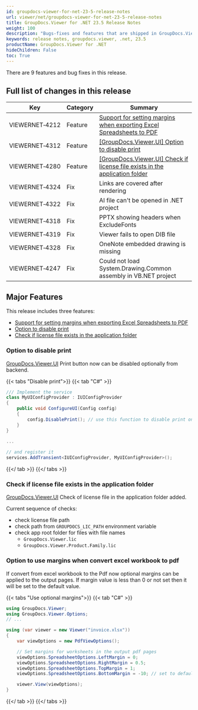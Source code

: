 ```yaml
---
id: groupdocs-viewer-for-net-23-5-release-notes
url: viewer/net/groupdocs-viewer-for-net-23-5-release-notes
title: GroupDocs.Viewer for .NET 23.5 Release Notes
weight: 100
description: "Bugs-fixes and features that are shipped in GroupDocs.Viewer for .NET 23.5"
keywords: release notes, groupdocs.viewer, .net, 23.5
productName: GroupDocs.Viewer for .NET
hideChildren: False
toc: True
---
```


There are 9 features and bug fixes in this release.

## Full list of changes in this release

| Key | Category | Summary |
| --- | --- | --- |
|VIEWERNET&#8209;4212|Feature|[Support for setting margins when exporting Excel Spreadsheets to PDF](#option-to-use-margins-when-convert-excel-workbook-to-pdf)|
|VIEWERNET&#8209;4312|Feature|[[GroupDocs.Viewer.UI] Option to disable print](#option-to-disable-print)|
|VIEWERNET&#8209;4280|Feature|[[GroupDocs.Viewer.UI] Check if license file exists in the application folder](#check-if-license-file-exists-in-the-application-folder)|
|VIEWERNET&#8209;4324|Fix|Links are covered after rendering|
|VIEWERNET&#8209;4322|Fix|AI file can't be opened in .NET project|
|VIEWERNET&#8209;4318|Fix|PPTX showing headers when ExcludeFonts|
|VIEWERNET&#8209;4319|Fix|Viewer fails to open DIB file|
|VIEWERNET&#8209;4328|Fix|OneNote embedded drawing is missing|
|VIEWERNET&#8209;4247|Fix|Could not load System.Drawing.Common assembly in VB.NET project|

## Major Features

This release includes three features:

* [Support for setting margins when exporting Excel Spreadsheets to PDF](#option-to-use-margins-when-convert-excel-workbook-to-pdf)
* [Option to disable print](#option-to-disable-print)
* [Check if license file exists in the application folder](#check-if-license-file-exists-in-the-application-folder)


### Option to disable print

[GroupDocs.Viewer.UI](https://github.com/groupdocs-viewer/GroupDocs.Viewer-for-.NET-UI) Print button now can be disabled optionally from backend.

{{< tabs "Disable print">}}
{{< tab "C#" >}}
```cs
/// Implement the service 
class MyUIConfigProvider : IUIConfigProvider
{
    public void ConfigureUI(Config config)
    {
        config.DisablePrint(); // use this function to disable print on UI
    }
}
	
...

// and register it
services.AddTransient<IUIConfigProvider, MyUIConfigProvider>(); 
```
{{</ tab >}}
{{</ tabs >}}


### Check if license file exists in the application folder

[GroupDocs.Viewer.UI](https://github.com/groupdocs-viewer/GroupDocs.Viewer-for-.NET-UI) Check of license file in the application folder added.

Current sequence of checks:

* check license file path
* check path from `GROUPDOCS_LIC_PATH` environment variable
* check app root folder for files with file names
   - `GroupDocs.Viewer.lic`
   - `GroupDocs.Viewer.Product.Family.lic`
   
### Option to use margins when convert excel workbook to pdf 

If convert from excel workbook to the Pdf now optional margins can be applied to the output pages. If margin value is less than 0 or not set
then it will be set to the default value.

{{< tabs "Use optional margins">}}
{{< tab "C#" >}}
```cs
using GroupDocs.Viewer;
using GroupDocs.Viewer.Options;
// ...

using (var viewer = new Viewer("invoice.xlsx"))
{
    var viewOptions = new PdfViewOptions();

    // Set margins for worksheets in the output pdf pages
    viewOptions.SpreadsheetOptions.LeftMargin = 0;
    viewOptions.SpreadsheetOptions.RightMargin = 0.5;
    viewOptions.SpreadsheetOptions.TopMargin = 1;
    viewOptions.SpreadsheetOptions.BottomMargin = -10; // set to default value

    viewer.View(viewOptions);
}
```
{{</ tab >}}
{{</ tabs >}}

